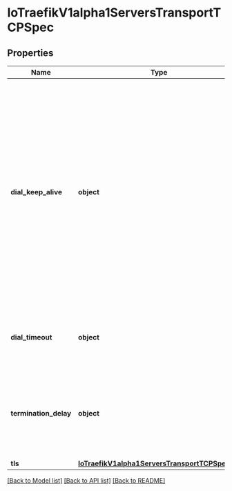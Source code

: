 # IoTraefikV1alpha1ServersTransportTCPSpec

## Properties
Name | Type | Description | Notes
------------ | ------------- | ------------- | -------------
**dial_keep_alive** | **object** | DialKeepAlive is the interval between keep-alive probes for an active network connection. If zero, keep-alive probes are sent with a default value (currently 15 seconds), if supported by the protocol and operating system. Network protocols or operating systems that do not support keep-alives ignore this field. If negative, keep-alive probes are disabled. | [optional] 
**dial_timeout** | **object** | DialTimeout is the amount of time to wait until a connection to a backend server can be established. | [optional] 
**termination_delay** | **object** | TerminationDelay defines the delay to wait before fully terminating the connection, after one connected peer has closed its writing capability. | [optional] 
**tls** | [**IoTraefikV1alpha1ServersTransportTCPSpecTls**](IoTraefikV1alpha1ServersTransportTCPSpecTls.md) |  | [optional] 

[[Back to Model list]](../README.md#documentation-for-models) [[Back to API list]](../README.md#documentation-for-api-endpoints) [[Back to README]](../README.md)


